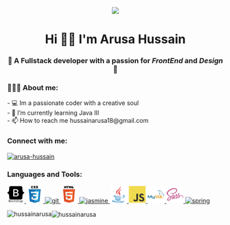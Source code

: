 <div id="header" align="center">
<img src="https://media2.giphy.com/media/v1.Y2lkPTc5MGI3NjExNGtteDdlbmJlOG9wanF4ejdkNHg1NWR1dDZ3dGppOHU2NDFjdmp5MyZlcD12MV9pbnRlcm5hbF9naWZfYnlfaWQmY3Q9Zw/1GEATImIxEXVR79Dhk/giphy.gif">
</div>

<h1 align="center">Hi 👋🏽 I'm Arusa Hussain</h1>
<h3 align="center">💖 A Fullstack developer with a passion for <i>FrontEnd</i> and <i>Design</i> 💖</h3>

<h3 align="left">🧚🏽‍♀️ About me:</h3>
- 💻 Im a passionate coder with a creative soul<br>
- 💫 I’m currently learning Java III <br>
- 📫 How to reach me hussainarusa18@gmail.com <br>

<h3 align="left">Connect with me:</h3>
<p align="left">
<a align="center" href="https://linkedin.com/in/arusa-hussain" target="blank"><img align="center" src="https://raw.githubusercontent.com/rahuldkjain/github-profile-readme-generator/master/src/images/icons/Social/linked-in-alt.svg" alt="arusa-hussain" height="40" width="40" /></a>
</p>

<h3 align="left">Languages and Tools:</h3>
<p align="left"> <a href="https://getbootstrap.com" target="_blank" rel="noreferrer"> <img src="https://raw.githubusercontent.com/devicons/devicon/master/icons/bootstrap/bootstrap-plain-wordmark.svg" alt="bootstrap" width="40" height="40"/> </a> <a href="https://www.w3schools.com/css/" target="_blank" rel="noreferrer"> <img src="https://raw.githubusercontent.com/devicons/devicon/master/icons/css3/css3-original-wordmark.svg" alt="css3" width="40" height="40"/> </a> <a href="https://git-scm.com/" target="_blank" rel="noreferrer"> <img src="https://www.vectorlogo.zone/logos/git-scm/git-scm-icon.svg" alt="git" width="40" height="40"/> </a> <a href="https://www.w3.org/html/" target="_blank" rel="noreferrer"> <img src="https://raw.githubusercontent.com/devicons/devicon/master/icons/html5/html5-original-wordmark.svg" alt="html5" width="40" height="40"/> </a> <a href="https://jasmine.github.io/" target="_blank" rel="noreferrer"> <img src="https://www.vectorlogo.zone/logos/jasmine/jasmine-icon.svg" alt="jasmine" width="40" height="40"/> </a> <a href="https://www.java.com" target="_blank" rel="noreferrer"> <img src="https://raw.githubusercontent.com/devicons/devicon/master/icons/java/java-original.svg" alt="java" width="40" height="40"/> </a> <a href="https://developer.mozilla.org/en-US/docs/Web/JavaScript" target="_blank" rel="noreferrer"> <img src="https://raw.githubusercontent.com/devicons/devicon/master/icons/javascript/javascript-original.svg" alt="javascript" width="40" height="40"/> </a> <a href="https://www.mysql.com/" target="_blank" rel="noreferrer"> <img src="https://raw.githubusercontent.com/devicons/devicon/master/icons/mysql/mysql-original-wordmark.svg" alt="mysql" width="40" height="40"/> </a> <a href="https://sass-lang.com" target="_blank" rel="noreferrer"> <img src="https://raw.githubusercontent.com/devicons/devicon/master/icons/sass/sass-original.svg" alt="sass" width="40" height="40"/> </a> <a href="https://spring.io/" target="_blank" rel="noreferrer"> <img src="https://www.vectorlogo.zone/logos/springio/springio-icon.svg" alt="spring" width="40" height="40"/> </a> </p>



<p><img align="left" src="https://github-readme-stats.vercel.app/api/top-langs?username=hussainarusa&theme=dark&border_radius=9.0show_icons=true&locale=en&layout=compact" alt="hussainarusa" /></p>



<p><img align="center" src="https://github-readme-streak-stats.herokuapp.com/?user=hussainarusa&theme=dark&border_radius=9.0" alt="hussainarusa" /></p>

